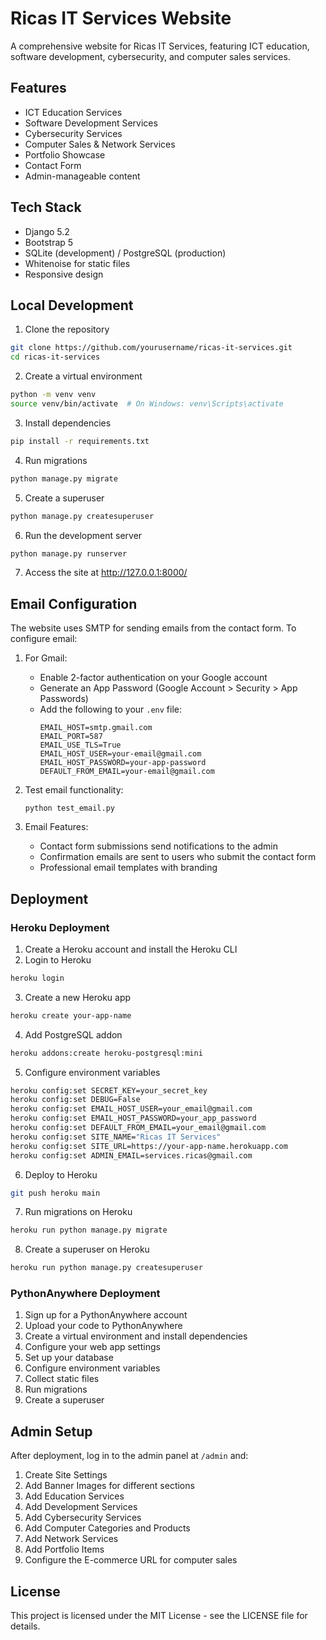 # Ricas IT Services Website

A comprehensive website for Ricas IT Services, featuring ICT education, software development, cybersecurity, and computer sales services.

## Features

- ICT Education Services
- Software Development Services
- Cybersecurity Services
- Computer Sales & Network Services
- Portfolio Showcase
- Contact Form
- Admin-manageable content

## Tech Stack

- Django 5.2
- Bootstrap 5
- SQLite (development) / PostgreSQL (production)
- Whitenoise for static files
- Responsive design

## Local Development

1. Clone the repository
```bash
git clone https://github.com/yourusername/ricas-it-services.git
cd ricas-it-services
```

2. Create a virtual environment
```bash
python -m venv venv
source venv/bin/activate  # On Windows: venv\Scripts\activate
```

3. Install dependencies
```bash
pip install -r requirements.txt
```

4. Run migrations
```bash
python manage.py migrate
```

5. Create a superuser
```bash
python manage.py createsuperuser
```

6. Run the development server
```bash
python manage.py runserver
```

7. Access the site at http://127.0.0.1:8000/

## Email Configuration

The website uses SMTP for sending emails from the contact form. To configure email:

1. For Gmail:
   - Enable 2-factor authentication on your Google account
   - Generate an App Password (Google Account > Security > App Passwords)
   - Add the following to your `.env` file:
     ```
     EMAIL_HOST=smtp.gmail.com
     EMAIL_PORT=587
     EMAIL_USE_TLS=True
     EMAIL_HOST_USER=your-email@gmail.com
     EMAIL_HOST_PASSWORD=your-app-password
     DEFAULT_FROM_EMAIL=your-email@gmail.com
     ```

2. Test email functionality:
   ```
   python test_email.py
   ```

3. Email Features:
   - Contact form submissions send notifications to the admin
   - Confirmation emails are sent to users who submit the contact form
   - Professional email templates with branding

## Deployment

### Heroku Deployment

1. Create a Heroku account and install the Heroku CLI
2. Login to Heroku
```bash
heroku login
```

3. Create a new Heroku app
```bash
heroku create your-app-name
```

4. Add PostgreSQL addon
```bash
heroku addons:create heroku-postgresql:mini
```

5. Configure environment variables
```bash
heroku config:set SECRET_KEY=your_secret_key
heroku config:set DEBUG=False
heroku config:set EMAIL_HOST_USER=your_email@gmail.com
heroku config:set EMAIL_HOST_PASSWORD=your_app_password
heroku config:set DEFAULT_FROM_EMAIL=your_email@gmail.com
heroku config:set SITE_NAME="Ricas IT Services"
heroku config:set SITE_URL=https://your-app-name.herokuapp.com
heroku config:set ADMIN_EMAIL=services.ricas@gmail.com
```

6. Deploy to Heroku
```bash
git push heroku main
```

7. Run migrations on Heroku
```bash
heroku run python manage.py migrate
```

8. Create a superuser on Heroku
```bash
heroku run python manage.py createsuperuser
```

### PythonAnywhere Deployment

1. Sign up for a PythonAnywhere account
2. Upload your code to PythonAnywhere
3. Create a virtual environment and install dependencies
4. Configure your web app settings
5. Set up your database
6. Configure environment variables
7. Collect static files
8. Run migrations
9. Create a superuser

## Admin Setup

After deployment, log in to the admin panel at `/admin` and:

1. Create Site Settings
2. Add Banner Images for different sections
3. Add Education Services
4. Add Development Services
5. Add Cybersecurity Services
6. Add Computer Categories and Products
7. Add Network Services
8. Add Portfolio Items
9. Configure the E-commerce URL for computer sales

## License

This project is licensed under the MIT License - see the LICENSE file for details.
